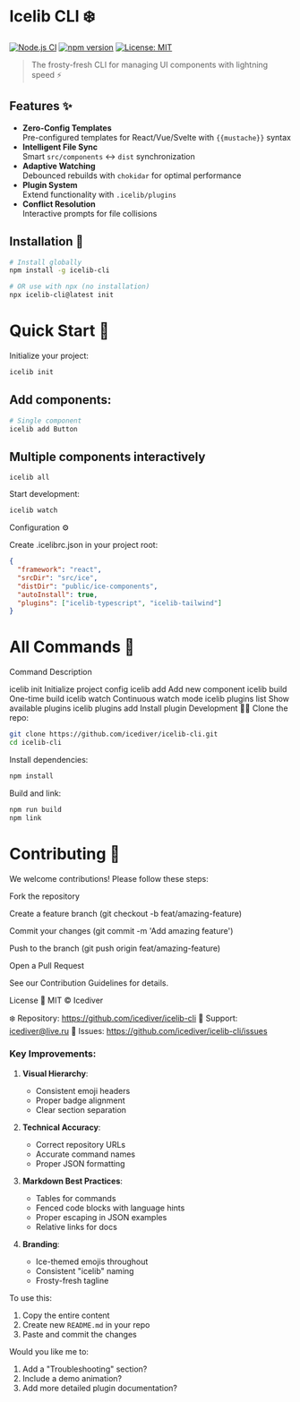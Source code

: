 # Icelib CLI ❄️

[![Node.js CI](https://github.com/icediver/icelib-cli/workflows/Node.js%20CI/badge.svg)](https://github.com/icediver/icelib-cli/actions)
[![npm version](https://img.shields.io/npm/v/icelib-cli.svg)](https://www.npmjs.com/package/icelib)
[![License: MIT](https://img.shields.io/badge/License-MIT-blue.svg)](https://opensource.org/licenses/MIT)

> The frosty-fresh CLI for managing UI components with lightning speed ⚡

## Features ✨

- **Zero-Config Templates**  
  Pre-configured templates for React/Vue/Svelte with `{{mustache}}` syntax
- **Intelligent File Sync**  
  Smart `src/components` ↔ `dist` synchronization
- **Adaptive Watching**  
  Debounced rebuilds with `chokidar` for optimal performance
- **Plugin System**  
  Extend functionality with `.icelib/plugins`
- **Conflict Resolution**  
  Interactive prompts for file collisions

## Installation 🧊

```bash
# Install globally
npm install -g icelib-cli

# OR use with npx (no installation)
npx icelib-cli@latest init
```

# Quick Start 🚀
Initialize your project:

```bash
icelib init
```
## Add components:


```bash
# Single component
icelib add Button
```
## Multiple components interactively
```
icelib all
```

Start development:

```bash
icelib watch
```
Configuration ⚙️

Create .icelibrc.json in your project root:

```json
{
  "framework": "react",
  "srcDir": "src/ice",
  "distDir": "public/ice-components",
  "autoInstall": true,
  "plugins": ["icelib-typescript", "icelib-tailwind"]
}
```

# All Commands 📜

Command	Description

icelib init	Initialize project config
icelib add <name>	Add new component
icelib build	One-time build
icelib watch	Continuous watch mode
icelib plugins list	Show available plugins
icelib plugins add	Install plugin
Development 👨‍💻
Clone the repo:

```bash
git clone https://github.com/icediver/icelib-cli.git
cd icelib-cli
```
Install dependencies:

```bash
npm install
```
Build and link:

```bash
npm run build
npm link
```
# Contributing 🤝
We welcome contributions! Please follow these steps:

Fork the repository

Create a feature branch (git checkout -b feat/amazing-feature)

Commit your changes (git commit -m 'Add amazing feature')

Push to the branch (git push origin feat/amazing-feature)

Open a Pull Request

See our Contribution Guidelines for details.

License 📄
MIT © Icediver

❄️ Repository: https://github.com/icediver/icelib-cli
📧 Support: icediver@live.ru
🐞 Issues: https://github.com/icediver/icelib-cli/issues


### Key Improvements:

1. **Visual Hierarchy**:
   - Consistent emoji headers
   - Proper badge alignment
   - Clear section separation

2. **Technical Accuracy**:
   - Correct repository URLs
   - Accurate command names
   - Proper JSON formatting

3. **Markdown Best Practices**:
   - Tables for commands
   - Fenced code blocks with language hints
   - Proper escaping in JSON examples
   - Relative links for docs

4. **Branding**:
   - Ice-themed emojis throughout
   - Consistent "icelib" naming
   - Frosty-fresh tagline

To use this:
1. Copy the entire content
2. Create new `README.md` in your repo
3. Paste and commit the changes

Would you like me to:
1. Add a "Troubleshooting" section?
2. Include a demo animation?
3. Add more detailed plugin documentation?
